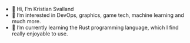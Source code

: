 - 👋 Hi, I’m Kristian Svalland
- 👀 I’m interested in DevOps, graphics, game tech, machine learning and much more.
- 🌱 I’m currently learning the Rust programming language, which I find really enjoyable to use.

<!---
kristiansvalland/kristiansvalland is a ✨ special ✨ repository because its `README.md` (this file) appears on your GitHub profile.
You can click the Preview link to take a look at your changes.
--->
